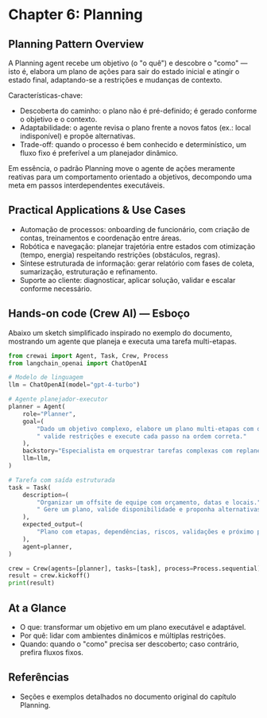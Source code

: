 # Chapter 6: Planning

## Planning Pattern Overview

A Planning agent recebe um objetivo (o "o quê") e descobre o "como" — isto é, elabora um plano de ações para sair do estado inicial e atingir o estado final, adaptando-se a restrições e mudanças de contexto.

Características-chave:

- Descoberta do caminho: o plano não é pré-definido; é gerado conforme o objetivo e o contexto.
- Adaptabilidade: o agente revisa o plano frente a novos fatos (ex.: local indisponível) e propõe alternativas.
- Trade-off: quando o processo é bem conhecido e determinístico, um fluxo fixo é preferível a um planejador dinâmico.

Em essência, o padrão Planning move o agente de ações meramente reativas para um comportamento orientado a objetivos, decompondo uma meta em passos interdependentes executáveis.

## Practical Applications & Use Cases

- Automação de processos: onboarding de funcionário, com criação de contas, treinamentos e coordenação entre áreas.
- Robótica e navegação: planejar trajetória entre estados com otimização (tempo, energia) respeitando restrições (obstáculos, regras).
- Síntese estruturada de informação: gerar relatório com fases de coleta, sumarização, estruturação e refinamento.
- Suporte ao cliente: diagnosticar, aplicar solução, validar e escalar conforme necessário.

## Hands-on code (Crew AI) — Esboço

Abaixo um sketch simplificado inspirado no exemplo do documento, mostrando um agente que planeja e executa uma tarefa multi-etapas.

```python
from crewai import Agent, Task, Crew, Process
from langchain_openai import ChatOpenAI

# Modelo de linguagem
llm = ChatOpenAI(model="gpt-4-turbo")

# Agente planejador-executor
planner = Agent(
    role="Planner",
    goal=(
        "Dado um objetivo complexo, elabore um plano multi-etapas com dependências,"
        " valide restrições e execute cada passo na ordem correta."
    ),
    backstory="Especialista em orquestrar tarefas complexas com replanejamento quando necessário.",
    llm=llm,
)

# Tarefa com saída estruturada
task = Task(
    description=(
        "Organizar um offsite de equipe com orçamento, datas e locais."
        " Gere um plano, valide disponibilidade e proponha alternativas se necessário."
    ),
    expected_output=(
        "Plano com etapas, dependências, riscos, validações e próximo passo acionável."
    ),
    agent=planner,
)

crew = Crew(agents=[planner], tasks=[task], process=Process.sequential)
result = crew.kickoff()
print(result)
```

## At a Glance

- O que: transformar um objetivo em um plano executável e adaptável.
- Por quê: lidar com ambientes dinâmicos e múltiplas restrições.
- Quando: quando o "como" precisa ser descoberto; caso contrário, prefira fluxos fixos.

## Referências

- Seções e exemplos detalhados no documento original do capítulo Planning.
